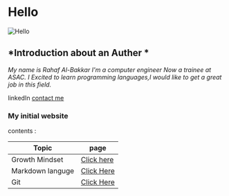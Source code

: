 # **Hello**
![Hello](https://blogfonts.com/fonts/h/406/164406/img/hello.png)


## *Introduction about an **Auther** *
*My name is Rahaf Al-Bakkar
 I'm a computer engineer Now a trainee at ASAC. I Excited to learn programming languages,I would like to get a great job in this field.*

linkedIn [contact me](https://www.linkedin.com/in/rahaf-albakkar-b3a63a202/)

### My initial website 
contents :

Topic  | page
------------ | -------------
Growth Mindset | [Click here](https://github.com/@Rahafalbakkar/Raeding-Note/#Growthmindest)
Markdown languge |[Click Here](https://github.com/RahafALBAKKAR/Raeding-Note#Markdown)
Git |[Click Here](https://github.com/RahafALBAKKAR/Raeding-Note#Git)
